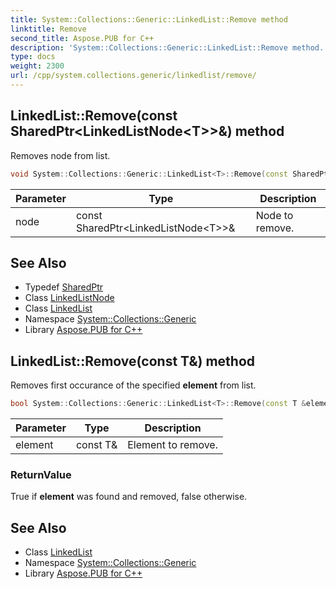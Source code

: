 ```yaml
---
title: System::Collections::Generic::LinkedList::Remove method
linktitle: Remove
second_title: Aspose.PUB for C++
description: 'System::Collections::Generic::LinkedList::Remove method. Removes node from list in C++.'
type: docs
weight: 2300
url: /cpp/system.collections.generic/linkedlist/remove/
---
```

## LinkedList::Remove(const SharedPtr\<LinkedListNode\<T\>\>\&) method


Removes node from list.

```cpp
void System::Collections::Generic::LinkedList<T>::Remove(const SharedPtr<LinkedListNode<T>> &node)
```


| Parameter | Type | Description |
| --- | --- | --- |
| node | const SharedPtr\<LinkedListNode\<T\>\>\& | Node to remove. |

## See Also

* Typedef [SharedPtr](../../../system/sharedptr/)
* Class [LinkedListNode](../../linkedlistnode/)
* Class [LinkedList](../)
* Namespace [System::Collections::Generic](../../)
* Library [Aspose.PUB for C++](../../../)
## LinkedList::Remove(const T\&) method


Removes first occurance of the specified **element** from list.

```cpp
bool System::Collections::Generic::LinkedList<T>::Remove(const T &element) override
```


| Parameter | Type | Description |
| --- | --- | --- |
| element | const T\& | Element to remove. |

### ReturnValue

True if **element** was found and removed, false otherwise.

## See Also

* Class [LinkedList](../)
* Namespace [System::Collections::Generic](../../)
* Library [Aspose.PUB for C++](../../../)
